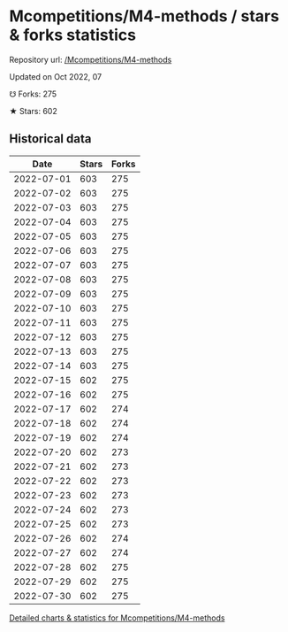 # Mcompetitions/M4-methods / stars & forks statistics

Repository url: [/Mcompetitions/M4-methods](https://github.com/Mcompetitions/M4-methods)

Updated on Oct 2022, 07

☋ Forks: 275

★ Stars: 602

## Historical data
| Date | Stars | Forks |
|------|-------|-------|
| 2022-07-01 | 603 | 275 | 
| 2022-07-02 | 603 | 275 | 
| 2022-07-03 | 603 | 275 | 
| 2022-07-04 | 603 | 275 | 
| 2022-07-05 | 603 | 275 | 
| 2022-07-06 | 603 | 275 | 
| 2022-07-07 | 603 | 275 | 
| 2022-07-08 | 603 | 275 | 
| 2022-07-09 | 603 | 275 | 
| 2022-07-10 | 603 | 275 | 
| 2022-07-11 | 603 | 275 | 
| 2022-07-12 | 603 | 275 | 
| 2022-07-13 | 603 | 275 | 
| 2022-07-14 | 603 | 275 | 
| 2022-07-15 | 602 | 275 | 
| 2022-07-16 | 602 | 275 | 
| 2022-07-17 | 602 | 274 | 
| 2022-07-18 | 602 | 274 | 
| 2022-07-19 | 602 | 274 | 
| 2022-07-20 | 602 | 273 | 
| 2022-07-21 | 602 | 273 | 
| 2022-07-22 | 602 | 273 | 
| 2022-07-23 | 602 | 273 | 
| 2022-07-24 | 602 | 273 | 
| 2022-07-25 | 602 | 273 | 
| 2022-07-26 | 602 | 274 | 
| 2022-07-27 | 602 | 274 | 
| 2022-07-28 | 602 | 275 | 
| 2022-07-29 | 602 | 275 | 
| 2022-07-30 | 602 | 275 | 


[Detailed charts & statistics for Mcompetitions/M4-methods](https://reviewgithub.com/rep/Mcompetitions/M4-methods)
